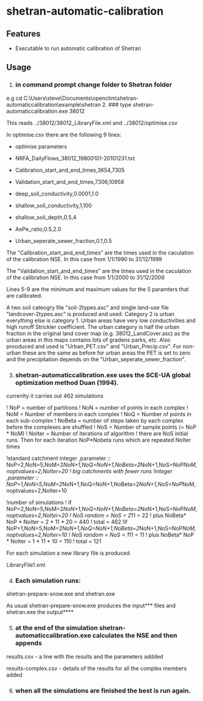 # shetran-automatic-calibration

## Features
- Executable to run automatic calibration of Shetran

## Usage
1. ### in command prompt change folder to Shetran folder 
e.g cd C:\Users\steve\Documents\openclim\shetran-automaticcalibration\example\shetran
2. ### type shetran-automaticcalibration.exe 38012

This reads ../38012/38012_LibraryFile.xml and ../38012/optimise.csv

In optimise.csv there are the following 9 lines:

- optimise parameters

- NRFA_DailyFlows_38012_19800101-20101231.txt

- Calibration_start_and_end_times,3654,7305

- Validation_start_and_end_times,7306,10958

- deep_soil_conductivity,0.0001,1.0

- shallow_soil_conductivity,1,100

- shallow_soil_depth,0.5,4

- AePe_ratio,0.5,2.0

- Urban_seperate_sewer_fraction,0.1,0.5


The "Calibration_start_and_end_times" are the times used in the caculation of the calibration NSE. In this case from 1/1/1990 to 31/12/1999  

The "Validation_start_and_end_times" are the times used in the caculation of the calibration NSE. In this case from 1/1/2000 to 31/12/2009  


Lines 5-9 are the minimum and maximum values for the 5 paramters that are calibrated. 

A two soil cateogry file "soil-2types.asc" and single land-use file "landcover-2types.asc" is produced and used. Category 2 is urban everything else is category 1. Urban areas have very low conductivities and high runoff Strickler coefficient. The urban category is half the urban fraction in the original land cover map (e.g. 38012_LandCover.asc) as the urban areas in this maps contains lots of gradens parks, etc. Also prooduced and used is "Urban_PET.csv" and "Urban_Precip.csv". For non-urban these are the same as before for urban areas the PET is set to zero and the precipitation depends on the "Urban_seperate_sewer_fraction". 

3. ### shetran-automaticcalibration.exe uses the SCE-UA global optimization method Duan (1994).

currenlty it carries out 462 simulations

! NoP = number of partitions
! NoN = number of points in each complex
! NoM = Number of members in each complex
! NoQ = Number of points in each sub-complex
! NoBeta = number of steps taken by each complex before the complexes are shuffled
! NoS = Number of sample points (= NoP * NoM)
! NoIter = Number of iterations of algorithm
! there are NoS initial runs. Then for each iteration NoP*Nobeta runs which are repeated NoIter times

!standard catchment
integer ,parameter       :: NoP=2,NoN=5,NoM=2*NoN+1,NoQ=NoN+1,NoBeta=2*NoN+1,NoS=NoP*NoM,noptvalues=2,NoIter=20
! big catchments with fewer runs
!integer ,parameter       :: NoP=1,NoN=5,NoM=2*NoN+1,NoQ=NoN+1,NoBeta=2*NoN+1,NoS=NoP*NoM,noptvalues=2,NoIter=10

!number of simulations
! if NoP=2,NoN=5,NoM=2*NoN+1,NoQ=NoN+1,NoBeta=2*NoN+1,NoS=NoP*NoM,noptvalues=2,NoIter=20
! NoS random = NoS = 2*11 = 22
! plus NoBeta* NoP * NoIter = 2 * 11 * 20 = 440
! total  = 462
!if  NoP=1,NoN=5,NoM=2*NoN+1,NoQ=NoN+1,NoBeta=2*NoN+1,NoS=NoP*NoM,noptvalues=2,NoIter=10
! NoS random = NoS = 1*11 = 11
! plus NoBeta* NoP * NoIter = 1 * 11 * 10 = 110
! total  = 121


For each simulation a new library file is produced.

LibraryFile1.xml

4. ### Each simulation runs:
shetran-prepare-snow.exe
and
shetran.exe

As usual shetran-prepare-snow.exe produces the input*** files and shetran.exe the output****

5. ### at the end of the simulation shetran-automaticcalibration.exe calculates the NSE and then appends

results.csv  - a line with the results and the parameters addded

results-complex.csv - details of the results for all the complex members added

6. ### when all the simulations are finished the best is run again.

